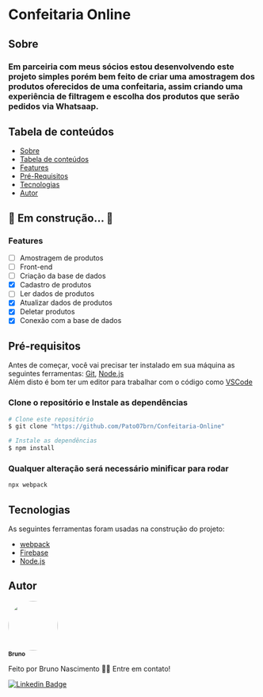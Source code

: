 # Confeitaria Online

## Sobre

### Em parceiria com meus sócios estou desenvolvendo este projeto simples porém bem feito de criar uma amostragem dos produtos oferecidos de uma confeitaria, assim criando uma experiência de filtragem e escolha dos produtos que serão pedidos via Whatsaap.

## Tabela de conteúdos
<!--ts-->
   * [Sobre](#sobre)
   * [Tabela de conteúdos](#tabela-de-conteúdos)
   * [Features](#features)
   * [Pré-Requisitos](#pré-requisitos)
   * [Tecnologias](#tecnologias)
   * [Autor](#autor)
<!--te-->

## 🚧 Em construção... 🚧

### Features 

- [ ] Amostragem de produtos
- [ ] Front-end
- [ ] Criação da base de dados
- [x] Cadastro de produtos
- [ ] Ler dados de produtos
- [X] Atualizar dados de produtos
- [x] Deletar produtos
- [x] Conexão com a base de dados

## Pré-requisitos
Antes de começar, você vai precisar ter instalado em sua máquina as seguintes ferramentas:
[Git](https://git-scm.com), [Node.js](https://nodejs.org/en/)
<br>
Além disto é bom ter um editor para trabalhar com o código como [VSCode](https://code.visualstudio.com/)


### Clone o repositório e Instale as dependências
```bash
# Clone este repositório
$ git clone "https://github.com/Pato07brn/Confeitaria-Online"

# Instale as dependências
$ npm install
```

### Qualquer alteração será necessário minificar para rodar 
```bash
npx webpack
```

## Tecnologias

As seguintes ferramentas foram usadas na construção do projeto:

- [webpack](https://webpack.js.org/) 
- [Firebase](https://firebase.google.com)
- [Node.js](https://nodejs.org/en/)

## Autor

<a href="https://www.linkedin.com/in/bruno-nascimento-605920181/">
 <img style="border-radius: 50%;" src="https://avatars.githubusercontent.com/u/60072885?s=400&u=2a0f020c855eec077ea78eeec414d12e29b5ca9b&v=4" width="100px;" alt=""/>
 <br />
 <sub><b>Bruno</b></sub></a></a>


Feito por Bruno Nascimento 👋🏽 Entre em contato!

[![Linkedin Badge](https://img.shields.io/badge/-Bruno-blue?style=flat-square&logo=https://www.linkedin.com/in/bruno-nascimento-605920181//)](https://www.linkedin.com/in/bruno-nascimento-605920181/) 
